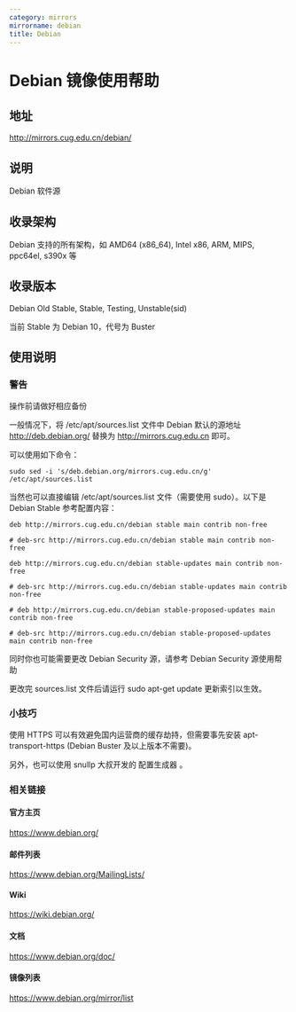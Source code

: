 ```yaml
---
category: mirrors
mirrorname: debian
title: Debian
---
```


# Debian 镜像使用帮助

## 地址
http://mirrors.cug.edu.cn/debian/

## 说明
Debian 软件源

## 收录架构
Debian 支持的所有架构，如 AMD64 (x86_64), Intel x86, ARM, MIPS, ppc64el, s390x 等

## 收录版本
Debian Old Stable, Stable, Testing, Unstable(sid)

当前 Stable 为 Debian 10，代号为 Buster

## 使用说明
### 警告

操作前请做好相应备份

一般情况下，将 /etc/apt/sources.list 文件中 Debian 默认的源地址 http://deb.debian.org/ 替换为 http://mirrors.cug.edu.cn 即可。

可以使用如下命令：

`sudo sed -i 's/deb.debian.org/mirrors.cug.edu.cn/g' /etc/apt/sources.list`

当然也可以直接编辑 /etc/apt/sources.list 文件（需要使用 sudo）。以下是 Debian Stable 参考配置内容：
```
deb http://mirrors.cug.edu.cn/debian stable main contrib non-free

# deb-src http://mirrors.cug.edu.cn/debian stable main contrib non-free

deb http://mirrors.cug.edu.cn/debian stable-updates main contrib non-free

# deb-src http://mirrors.cug.edu.cn/debian stable-updates main contrib non-free

# deb http://mirrors.cug.edu.cn/debian stable-proposed-updates main contrib non-free

# deb-src http://mirrors.cug.edu.cn/debian stable-proposed-updates main contrib non-free
```
同时你也可能需要更改 Debian Security 源，请参考 Debian Security 源使用帮助

更改完 sources.list 文件后请运行 sudo apt-get update 更新索引以生效。

### 小技巧

使用 HTTPS 可以有效避免国内运营商的缓存劫持，但需要事先安装 apt-transport-https (Debian Buster 及以上版本不需要)。

另外，也可以使用 snullp 大叔开发的 配置生成器 。

### 相关链接
#### 官方主页
https://www.debian.org/

#### 邮件列表
https://www.debian.org/MailingLists/

#### Wiki
https://wiki.debian.org/

#### 文档
https://www.debian.org/doc/

#### 镜像列表
https://www.debian.org/mirror/list

